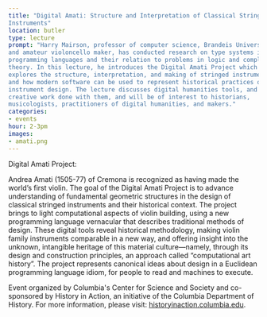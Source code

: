 ```yaml
---
title: "Digital Amati: Structure and Interpretation of Classical String
Instruments"
location: butler
type: lecture
prompt: "Harry Mairson, professor of computer science, Brandeis University,
and amateur violoncello maker, has conducted research on type systems in
programming languages and their relation to problems in logic and complexity
theory. In this lecture, he introduces the Digital Amati Project which
explores the structure, interpretation, and making of stringed instruments,
and how modern software can be used to represent historical practices of
instrument design. The lecture discusses digital humanities tools, and the
creative work done with them, and will be of interest to historians,
musicologists, practitioners of digital humanities, and makers."
categories:
- events
hour: 2-3pm
images:
- amati.png
---
```


Digital Amati Project:

Andrea Amati (1505-77) of Cremona is recognized as having made the world’s
first violin.  The goal of the Digital Amati Project is to advance
understanding of fundamental geometric structures in the design of classical
stringed instruments and their historical context. The project brings to light
computational aspects of violin building, using a new programming language
vernacular that describes traditional methods of design. These digital tools
reveal historical methodology, making violin family instruments comparable in
a new way, and offering insight into the unknown, intangible heritage of this
material culture—namely, through its design and construction principles, an
approach called “computational art history”. The project represents canonical
ideas about design in a Euclidean programming language idiom, for people to
read and machines to execute.

Event organized by Columbia's Center for Science and Society and co-sponsored
by History in Action, an initiative of the Columbia Department of History. For
more information, please visit:
[historyinaction.columbia.edu](http://historyinaction.columbia.edu).
